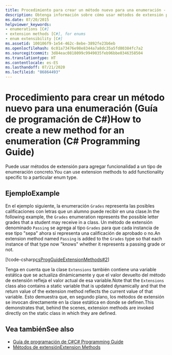 ```yaml
---
title: Procedimiento para crear un método nuevo para una enumeración - Guía de programación de C#
description: Obtenga información sobre cómo usar métodos de extensión para agregar funcionalidad a una enumeración en C#. En este ejemplo se muestra un método de extensión denominado Passing para una enumeración denominada Grades.
ms.date: 07/20/2015
helpviewer_keywords:
- enumerations [C#]
- extension methods [C#], for enums
- enum extensibility [C#]
ms.assetid: 100106f9-1e54-462c-8ebe-3892fe23b6eb
ms.openlocfilehash: 6c01a73476e98e8344a7a8dc35a5fd80384fc7a2
ms.sourcegitcommit: 3d84eac0818099c9949035feb96bbe0346358504
ms.translationtype: HT
ms.contentlocale: es-ES
ms.lasthandoff: 07/21/2020
ms.locfileid: "86864493"
---
```

# <a name="how-to-create-a-new-method-for-an-enumeration-c-programming-guide"></a><span data-ttu-id="f7b2a-104">Procedimiento para crear un método nuevo para una enumeración (Guía de programación de C#)</span><span class="sxs-lookup"><span data-stu-id="f7b2a-104">How to create a new method for an enumeration (C# Programming Guide)</span></span>
<span data-ttu-id="f7b2a-105">Puede usar métodos de extensión para agregar funcionalidad a un tipo de enumeración concreto.</span><span class="sxs-lookup"><span data-stu-id="f7b2a-105">You can use extension methods to add functionality specific to a particular enum type.</span></span>  
  
## <a name="example"></a><span data-ttu-id="f7b2a-106">Ejemplo</span><span class="sxs-lookup"><span data-stu-id="f7b2a-106">Example</span></span>  
 <span data-ttu-id="f7b2a-107">En el ejemplo siguiente, la enumeración `Grades` representa las posibles calificaciones con letras que un alumno puede recibir en una clase.</span><span class="sxs-lookup"><span data-stu-id="f7b2a-107">In the following example, the `Grades` enumeration represents the possible letter grades that a student may receive in a class.</span></span> <span data-ttu-id="f7b2a-108">Un método de extensión denominado `Passing` se agrega al tipo `Grades` para que cada instancia de ese tipo "sepa" ahora si representa una calificación de aprobado o no.</span><span class="sxs-lookup"><span data-stu-id="f7b2a-108">An extension method named `Passing` is added to the `Grades` type so that each instance of that type now "knows" whether it represents a passing grade or not.</span></span>  
  
 [!code-csharp[csProgGuideExtensionMethods#2](~/samples/snippets/csharp/VS_Snippets_VBCSharp/csProgGuideExtensionMethods/cs/extensionmethods.cs#2)]  
  
 <span data-ttu-id="f7b2a-109">Tenga en cuenta que la clase `Extensions` también contiene una variable estática que se actualiza dinámicamente y que el valor devuelto del método de extensión refleja el valor actual de esa variable.</span><span class="sxs-lookup"><span data-stu-id="f7b2a-109">Note that the `Extensions` class also contains a static variable that is updated dynamically and that the return value of the extension method reflects the current value of that variable.</span></span> <span data-ttu-id="f7b2a-110">Esto demuestra que, en segundo plano, los métodos de extensión se invocan directamente en la clase estática en donde se definen.</span><span class="sxs-lookup"><span data-stu-id="f7b2a-110">This demonstrates that, behind the scenes, extension methods are invoked directly on the static class in which they are defined.</span></span>  
  
## <a name="see-also"></a><span data-ttu-id="f7b2a-111">Vea también</span><span class="sxs-lookup"><span data-stu-id="f7b2a-111">See also</span></span>

- [<span data-ttu-id="f7b2a-112">Guía de programación de C#</span><span class="sxs-lookup"><span data-stu-id="f7b2a-112">C# Programming Guide</span></span>](../index.md)
- [<span data-ttu-id="f7b2a-113">Métodos de extensión</span><span class="sxs-lookup"><span data-stu-id="f7b2a-113">Extension Methods</span></span>](./extension-methods.md)
